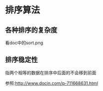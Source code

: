 # 排序算法

## 各种排序的复杂度

看doc中的sort.png

## 排序稳定性

指两个相等的数据在排序中后面的不会移到前面


参照:http://www.docin.com/p-711668631.html

